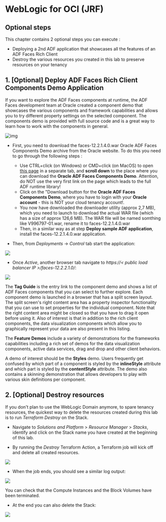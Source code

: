 # WebLogic for OCI (JRF)



## Optional steps

This chapter contains 2 optional steps you can execute :

- Deploying a 2nd ADF application that showcases all the features of an ADF Faces Rich Client
- Destroy the various resources you created in this lab to preserve resources on your tenancy



## 1. [Optional] Deploy ADF Faces Rich Client Components Demo Application

If you want to explore the ADF Faces components at runtime, the ADF Faces development team at Oracle created a component demo that showcases the various components and framework capabilities and allows you to try different property settings on the selected component. The components demo is provided with full source code and is a great way to learn how to work with the components in general. 

![img](images/wlscnonjrfwithenv/image700.png)



- First, you need to download the faces-12.2.1.4.0.war Oracle ADF Faces Components Demo archive from the Oracle website.  To do this you need to go through the following steps : 
    - Use CTRL+click (on Windows) or CMD+click (on MacOS) to open [this page](https://www.oracle.com/tools/downloads/application-development-framework-downloads.html) in a separate tab, and **scroll down** to the place where you can download the **Oracle ADF Faces Components Demo**.  Attention, do NOT use the very first link on the page which leads to the full ADF runtime library!
    - Click on the "Download button for the **Oracle ADF Faces Components Demo**, where you have to login with your **Oracle account** - this is NOT your cloud tenancy account!.
    - You now have downloaded the downloader utility (approx 2,7 MB), which you need to launch to download the actual WAR file (which has a size of approx 126,6 MB).  The WAR file will be named somthing like V996797-01.war, rename it to faces-12.2.1.4.0.war 
    - Then, in a similar way as at step **Deploy sample ADF application**, install the faces-12.2.1.4.0.war application. 

- Then, from *Deployments* -> *Control* tab start the application:

![](images/wlscnonjrfwithenv/image710.png)



- Once *Active*, another browser tab navigate to *https://< public load balancer IP >/faces-12.2.2.1.0/*:

![](images/wlscnonjrfwithenv/image720.png)



The **Tag Guide** is the entry link to the component demo and shows a list of ADF Faces components that you can select to further explore. Each component demo is launched in a browser that has a split screen layout. The split screen's right content area has a property inspector functionality that you can use to set properties for the individual component. Note that the right content area might be closed so that you have to drag it open before using it. Also of interest is that in addition to the rich client components, the data visualization components which allow you to graphically represent your data are also present in this listing.

The **Feature Demos** include a variety of demonstrations for the frameworks capabilities including a rich set of demos for the data visualization components, active data services, drag and drop and other client behaviors.

A demo of interest should be the **Styles** demo. Users frequently get confused by which part of a component is styled by the **inlineStyle** attribute and which part is styled by the **contentStyle** attribute. The demo also contains a skinning demonstration that allows developers to play with various skin definitions per component.



## 2. [Optional] Destroy resources

If you don't plan to use the WebLogic Domain anymore, to spare tenancy resources, the quickest way to delete the resources created during this lab is to run *Terraform Destroy*  on the Stack.

- Navigate to *Solutions and Platform* > *Resource Manager* > *Stacks*, identify and click on the Stack name you have created at the beginning of this lab.

- By running the *Destroy* Terraform Action, a Terraform job will kick off and delete all created resources.

![](images/wlscnonjrfwithenv/image600.png)



- When the job ends, you should see a similar log output:

![](images/wlscnonjrfwithenv/image610.png)



You can check that the Compute Instances and the Block Volumes have been terminated.

- At the end you can also delete the Stack:

![](images/wlscnonjrfwithenv/image620.png)